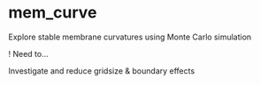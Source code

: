 # mem_curve
Explore stable membrane curvatures using Monte Carlo simulation

! Need to...

Investigate and reduce gridsize & boundary effects
